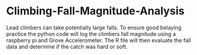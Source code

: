 # Climbing-Fall-Magnitude-Analysis
Lead climbers can take potentially large falls. To ensure good belaying practice the python code will log the climbers fall magnitude using a raspberry pi and Grove Accelerometer. The R file will then evaluate the fall data and determine if the catch was hard or soft.
